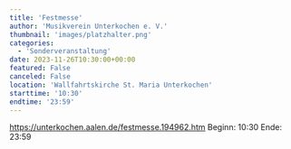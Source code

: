 ```yaml
---
title: 'Festmesse'
author: 'Musikverein Unterkochen e. V.'
thumbnail: 'images/platzhalter.png'
categories:
  - 'Sonderveranstaltung'
date: 2023-11-26T10:30:00+00:00
featured: False
canceled: False
location: 'Wallfahrtskirche St. Maria Unterkochen'
starttime: '10:30'
endtime: '23:59'
---
```

https://unterkochen.aalen.de/festmesse.194962.htm
Beginn: 10:30
 Ende: 23:59
